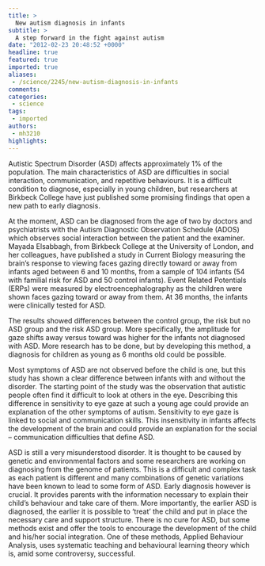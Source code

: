 ```yaml
---
title: >
  New autism diagnosis in infants
subtitle: >
  A step forward in the fight against autism
date: "2012-02-23 20:48:52 +0000"
headline: true
featured: true
imported: true
aliases:
 - /science/2245/new-autism-diagnosis-in-infants
comments:
categories:
 - science
tags:
 - imported
authors:
 - mh3210
highlights:
---
```


Autistic Spectrum Disorder (ASD) affects approximately 1% of the population. The main characteristics of ASD are difficulties in social interaction, communication, and repetitive behaviours. It is a difficult condition to diagnose, especially in young children, but researchers at Birkbeck College have just published some promising findings that open a new path to early diagnosis.

At the moment, ASD can be diagnosed from the age of two by doctors and psychiatrists with the Autism Diagnostic Observation Schedule (ADOS) which observes social interaction between the patient and the examiner. Mayada Elsabbagh, from Birkbeck College at the University of London, and her colleagues, have published a study in Current Biology measuring the brain’s response to viewing faces gazing directly toward or away from infants aged between 6 and 10 months, from a sample of 104 infants (54 with familial risk for ASD and 50 control infants). Event Related Potentials (ERPs) were measured by electroencephalography as the children were shown faces gazing toward or away from them. At 36 months, the infants were clinically tested for ASD.

The results showed differences between the control group, the risk but no ASD group and the risk ASD group. More specifically, the amplitude for gaze shifts away versus toward was higher for the infants not diagnosed with ASD. More research has to be done, but by developing this method, a diagnosis for children as young as 6 months old could be possible.

Most symptoms of ASD are not observed before the child is one, but this study has shown a clear difference between infants with and without the disorder. The starting point of the study was the observation that autistic people often find it difficult to look at others in the eye. Describing this difference in sensitivity to eye gaze at such a young age could provide an explanation of the other symptoms of autism. Sensitivity to eye gaze is linked to social and communication skills. This insensitivity in infants affects the development of the brain and could provide an explanation for the social – communication difficulties that define ASD.

ASD is still a very misunderstood disorder. It is thought to be caused by genetic and environmental factors and some researchers are working on diagnosing from the genome of patients. This is a difficult and complex task as each patient is different and many combinations of genetic variations have been known to lead to some form of ASD. Early diagnosis however is crucial. It provides parents with the information necessary to explain their child’s behaviour and take care of them. More importantly, the earlier ASD is diagnosed, the earlier it is possible to ‘treat’ the child and put in place the necessary care and support structure. There is no cure for ASD, but some methods exist and offer the tools to encourage the development of the child and his/her social integration. One of these methods, Applied Behaviour Analysis, uses systematic teaching and behavioural learning theory which is, amid some controversy, successful.
